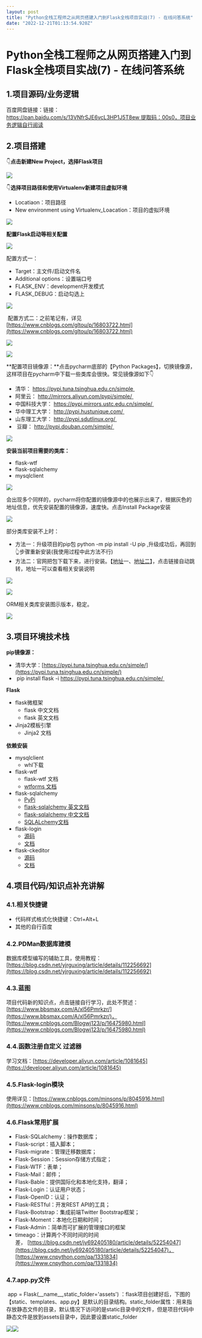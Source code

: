 ```yaml
---
layout: post
title: "Python全栈工程师之从网页搭建入门到Flask全栈项目实战(7) - 在线问答系统"
date: "2022-12-21T01:13:54.920Z"
---
```

Python全栈工程师之从网页搭建入门到Flask全栈项目实战(7) - 在线问答系统
===========================================

1.项目源码/业务逻辑
-----------

百度网盘链接：链接：https://pan.baidu.com/s/13VNfrSJE6vcL3HP1J5T8ew 提取码：00s0，项目业务逻辑自行阅读

2.项目搭建
------

👇**点击新建New Project，选择Flask项目**

![](https://img2023.cnblogs.com/blog/2281865/202212/2281865-20221216144728754-15599178.png)

👇**选择项目路径和使用Virtualenv新建项目虚拟环境**

*   Locatiaon：项目路径
*   New environment using Virtualenv\_Loacation：项目的虚拟环境

![](https://img2023.cnblogs.com/blog/2281865/202212/2281865-20221216144805764-14989640.png)

**配置Flask启动等相关配置**

![](https://img2023.cnblogs.com/blog/2281865/202212/2281865-20221216144943907-1657700342.png)

配置方式一：

*   Target：主文件/启动文件名
*   Additional options：设置端口号
*   FLASK\_ENV：development开发模式
*   FLASK\_DEBUG：启动勾选上

![](https://img2023.cnblogs.com/blog/2281865/202212/2281865-20221216145002171-1883396865.png)

 配置方式二：之前笔记有，详见[https://www.cnblogs.com/gltou/p/16803722.html](https://www.cnblogs.com/gltou/p/16803722.html)

![](https://img2023.cnblogs.com/blog/2281865/202212/2281865-20221216145011811-2013670567.png)

![](https://img2023.cnblogs.com/blog/2281865/202212/2281865-20221216145037973-1058207816.png)

**配置项目镜像源：**点击pycharm底部的【Python Packages】，切换镜像源，这样项目在pycharm中下载一些类库会很快。常见镜像源如下👇

*   清华： https://pypi.tuna.tsinghua.edu.cn/simple 
*   阿里云： http://mirrors.aliyun.com/pypi/simple/ 
*   中国科技大学： https://pypi.mirrors.ustc.edu.cn/simple/ 
*   华中理工大学： http://pypi.hustunique.com/ 
*   山东理工大学： http://pypi.sdutlinux.org/ 
*    豆瓣： http://pypi.douban.com/simple/ 

![](https://img2023.cnblogs.com/blog/2281865/202212/2281865-20221216160034331-1932281342.png)

**安装当前项目需要的类库：**

*   flask-wtf
*   flask-sqlalchemy
*   mysqlclient

![](https://img2023.cnblogs.com/blog/2281865/202212/2281865-20221216145103147-1237516434.png)

会出现多个同样的，pycharm将你配置的镜像源中的也展示出来了，根据灰色的地址信息，优先安装配置的镜像源，速度快。点击Install Package安装

![](https://img2023.cnblogs.com/blog/2281865/202212/2281865-20221216160605373-756722472.png)

部分类库安装不上时：

*   方法一：升级项目的pip包 python -m pip install -U pip ,升级成功后，再回到👆步骤重新安装(我使用过程中此方法不行)
*   方法二：官网把包下载下来，进行安装。【[地址](https://pypi.org/project/mysqlclient/#files)一、[地址二](https://www.lfd.uci.edu/~gohlke/pythonlibs/)】，点击链接自动跳转，地址一可以查看相关安装说明

![](https://img2023.cnblogs.com/blog/2281865/202212/2281865-20221216145128461-1982926205.png)

![](https://img2023.cnblogs.com/blog/2281865/202212/2281865-20221216161511110-878813419.png)

ORM相关类库安装图示版本，稳定。

![](https://img2023.cnblogs.com/blog/2281865/202212/2281865-20221220170427869-1249128915.png)

3.项目环境技术栈
---------

**pip镜像源：**

*   清华大学：[https://pypi.tuna.tsinghua.edu.cn/simple/](https://pypi.tuna.tsinghua.edu.cn/simple/)
*    pip install flask -i https://pypi.tuna.tsinghua.edu.cn/simple/ 

**Flask**

*   flask微框架
    *   flask 中文文档
    *   flask 英文文档
*   Jinja2模板引擎
    *   Jinja2 文档

**依赖安装**

*   mysqlclient
    *   whl下载
*   flask-wtf
    *   flask-wtf 文档
    *   [wtforms 文档](https://wtforms.readthedocs.io/en/stable/)
*   flask-sqlalchemy
    *   [PyPi](https://pypi.org/project/Flask-SQLAlchemy/)
    *   [flask-sqlalchemy 英文文档](https://flask-sqlalchemy.palletsprojects.com/en/2.x/)
    *   [flask-sqlalchemy 中文文档](http://www.pythondoc.com/flask-sqlalchemy/quickstart.html)
    *   [SQLALchemy文档](https://docs.sqlalchemy.org/)
*   flask-login
    *   [源码](https://github.com/maxcountryman/flask-login)
    *   [文档](https://flask-login.readthedocs.io/en/latest/)
*   flask-ckeditor
    *   [源码](https://github.com/greyli/flask-ckeditor)
    *   [文档](https://flask-ckeditor.readthedocs.io/en/latest/)

4.项目代码/知识点补充讲解
--------------

### 4.1.相关快捷键

*   代码样式格式化快捷键：Ctrl+Alt+L
*   其他的自行百度

### 4.2.PDMan数据库建模

数据库模型编写的辅助工具，使用教程：[https://blog.csdn.net/yjrguxing/article/details/112256692](https://blog.csdn.net/yjrguxing/article/details/112256692)

### 4.3.蓝图

项目代码新的知识点，点击链接自行学习，此处不赘述：[https://www.bbsmax.com/A/xl56Pmrkzr/](https://www.bbsmax.com/A/xl56Pmrkzr/)，[https://www.cnblogs.com/Blogwj123/p/16475980.html](https://www.cnblogs.com/Blogwj123/p/16475980.html)

### 4.4.函数注册自定义 过滤器

学习文档：[https://developer.aliyun.com/article/1081645](https://developer.aliyun.com/article/1081645)

### 4.5.Flask-login模块

使用详见：[https://www.cnblogs.com/minsons/p/8045916.html](https://www.cnblogs.com/minsons/p/8045916.html)

### 4.6.Flask常用扩展

*   Flask-SQLalchemy：操作数据库；
*   Flask-script：插入脚本；
*   Flask-migrate：管理迁移数据库；
*   Flask-Session：Session存储方式指定；
*   Flask-WTF：表单；
*   Flask-Mail：邮件；
*   Flask-Bable：提供国际化和本地化支持，翻译；
*   Flask-Login：认证用户状态；
*   Flask-OpenID：认证；
*   Flask-RESTful：开发REST API的工具；
*   Flask-Bootstrap：集成前端Twitter Bootstrap框架；
*   Flask-Moment：本地化日期和时间；
*   Flask-Admin：简单而可扩展的管理接口的框架
*   timeago：计算两个不同时间的时间差， [https://blog.csdn.net/jy692405180/article/details/52254047](https://blog.csdn.net/jy692405180/article/details/52254047)，[https://www.cnpython.com/qa/1331834](https://www.cnpython.com/qa/1331834)

### 4.7.app.py文件

 app = Flask(\_\_name\_\_,static\_folder='assets') ：flask项目创建好后，下图的【static、templates、app.py】是默认的目录结构。static\_folder属性：用来指存放静态文件的目录，默认情况下访问的是static目录中的文件，但是项目代码中静态文件是放到assets目录中，因此要设置static\_folder

![](https://img2023.cnblogs.com/blog/2281865/202212/2281865-20221216162507723-486784988.png)![](https://img2023.cnblogs.com/blog/2281865/202212/2281865-20221216163006231-1312678430.png)